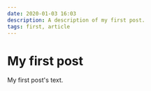 ```yaml
---
date: 2020-01-03 16:03
description: A description of my first post.
tags: first, article
---
```

# My first post

My first post's text.
